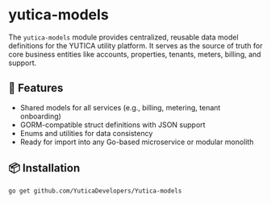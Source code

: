 # yutica-models

The `yutica-models` module provides centralized, reusable data model definitions for the YUTICA utility platform. It serves as the source of truth for core business entities like accounts, properties, tenants, meters, billing, and support.

## 🚀 Features

- Shared models for all services (e.g., billing, metering, tenant onboarding)
- GORM-compatible struct definitions with JSON support
- Enums and utilities for data consistency
- Ready for import into any Go-based microservice or modular monolith

## 📦 Installation

```bash
go get github.com/YuticaDevelopers/Yutica-models


